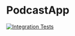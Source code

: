 # PodcastApp
[![Integration Tests](https://github.com/Mini03-Podcast-grupo05/PodcastApp/actions/workflows/main.yml/badge.svg?branch=master)](https://github.com/Mini03-Podcast-grupo05/PodcastApp/actions/workflows/main.yml)
